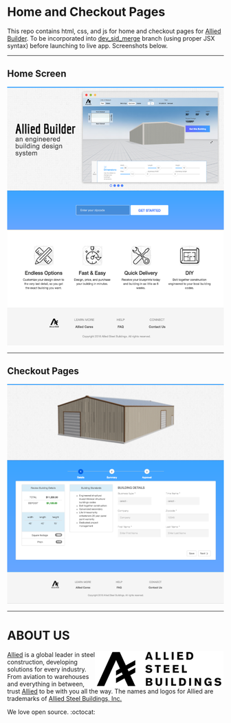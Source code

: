 # Home and Checkout Pages

This repo contains html, css, and js for home and checkout pages for [Allied Builder][1].  To be incorporated into [dev_sid_merge][2] branch (using proper JSX syntax) before launching to live app.  Screenshots below.

----------------

## Home Screen

<img src="https://raw.githubusercontent.com/hkdeven/allied-builder-html-files/master/images/builder-home-screen.png?token=AL0Eqbnkkb7PoKCUzMqzSRXHfFE_jYNeks5YbYHTwA%3D%3D" />

----------------

## Checkout Pages

<img src="https://raw.githubusercontent.com/hkdeven/allied-builder-html-files/master/images/builder-checkout-screen.png?token=AL0EqQDGLKvRwJOevNwuuMeieUaMjSwPks5YbYHlwA%3D%3D" />


----------------

# ABOUT US

[<img src="https://github.com/hkdeven/AlliedBuildings.com/blob/master/ASB_Logo_Black_Horizontal%202.png?raw=true" align="right"/>][3]

[Allied][3] is a global leader in steel construction, developing solutions for every industry. From aviation to warehouses and everything in between, trust [Allied][3] to be with you all the way. The names and logos for Allied are trademarks of [Allied Steel Buildings, Inc.][3]     

We love open source. :octocat:

[1]: https://github.com/maddevelopmentco/builder.alliedbuildings.com
[2]: https://github.com/maddevelopmentco/builder.alliedbuildings.com/tree/dev_sid_merge
[3]: http://www.alliedbuildings.com/
